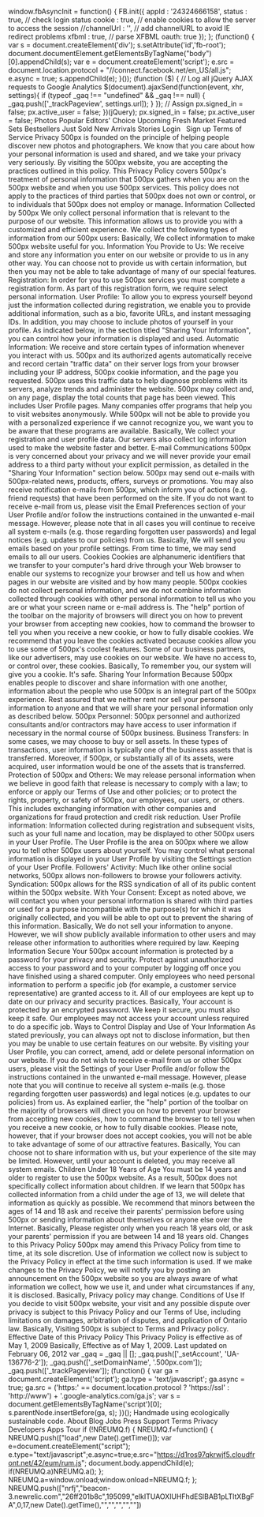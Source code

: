 window.fbAsyncInit = function() { FB.init({ appId : '24324666158', status : true, // check login status cookie : true, // enable cookies to allow the server to access the session //channelUrl : '', // add channelURL to avoid IE redirect problems xfbml : true, // parse XFBML oauth: true }); }; (function() { var s = document.createElement('div'); s.setAttribute('id','fb-root'); document.documentElement.getElementsByTagName("body")\[0\].appendChild(s); var e = document.createElement('script'); e.src = document.location.protocol + "//connect.facebook.net/en\_US/all.js"; e.async = true; s.appendChild(e); }()); (function ($) { // Log all jQuery AJAX requests to Google Analytics $(document).ajaxSend(function(event, xhr, settings){ if (typeof \_gaq !== "undefined" && \_gaq !== null) { \_gaq.push(\['\_trackPageview', settings.url\]); } }); // Assign px.signed\_in = false; px.active\_user = false; })(jQuery); px.signed\_in = false; px.active\_user = false; Photos Popular Editors' Choice Upcoming Fresh Market Featured Sets Bestsellers Just Sold New Arrivals Stories Login   Sign up Terms of Service Privacy 500px is founded on the principle of helping people discover new photos and photographers. We know that you care about how your personal information is used and shared, and we take your privacy very seriously. By visiting the 500px website, you are accepting the practices outlined in this policy. This Privacy Policy covers 500px's treatment of personal information that 500px gathers when you are on the 500px website and when you use 500px services. This policy does not apply to the practices of third parties that 500px does not own or control, or to individuals that 500px does not employ or manage. Information Collected by 500px We only collect personal information that is relevant to the purpose of our website. This information allows us to provide you with a customized and efficient experience. We collect the following types of information from our 500px users: Basically, We collect information to make 500px website useful for you. Information You Provide to Us: We receive and store any information you enter on our website or provide to us in any other way. You can choose not to provide us with certain information, but then you may not be able to take advantage of many of our special features. Registration: In order for you to use 500px services you must complete a registration form. As part of this registration form, we require select personal information. User Profile: To allow you to express yourself beyond just the information collected during registration, we enable you to provide additional information, such as a bio, favorite URLs, and instant messaging IDs. In addition, you may choose to include photos of yourself in your profile. As indicated below, in the section titled "Sharing Your Information", you can control how your information is displayed and used. Automatic Information: We receive and store certain types of information whenever you interact with us. 500px and its authorized agents automatically receive and record certain "traffic data" on their server logs from your browser including your IP address, 500px cookie information, and the page you requested. 500px uses this traffic data to help diagnose problems with its servers, analyze trends and administer the website. 500px may collect and, on any page, display the total counts that page has been viewed. This includes User Profile pages. Many companies offer programs that help you to visit websites anonymously. While 500px will not be able to provide you with a personalized experience if we cannot recognize you, we want you to be aware that these programs are available. Basically, We collect your registration and user profile data. Our servers also collect log information used to make the website faster and better. E-mail Communications 500px is very concerned about your privacy and we will never provide your email address to a third party without your explicit permission, as detailed in the "Sharing Your Information" section below. 500px may send out e-mails with 500px-related news, products, offers, surveys or promotions. You may also receive notification e-mails from 500px, which inform you of actions (e.g. friend requests) that have been performed on the site. If you do not want to receive e-mail from us, please visit the Email Preferences section of your User Profile and/or follow the instructions contained in the unwanted e-mail message. However, please note that in all cases you will continue to receive all system e-mails (e.g. those regarding forgotten user passwords) and legal notices (e.g. updates to our policies) from us. Basically, We will send you emails based on your profile settings. From time to time, we may send emails to all our users. Cookies Cookies are alphanumeric identifiers that we transfer to your computer's hard drive through your Web browser to enable our systems to recognize your browser and tell us how and when pages in our website are visited and by how many people. 500px cookies do not collect personal information, and we do not combine information collected through cookies with other personal information to tell us who you are or what your screen name or e-mail address is. The "help" portion of the toolbar on the majority of browsers will direct you on how to prevent your browser from accepting new cookies, how to command the browser to tell you when you receive a new cookie, or how to fully disable cookies. We recommend that you leave the cookies activated because cookies allow you to use some of 500px's coolest features. Some of our business partners, like our advertisers, may use cookies on our website. We have no access to, or control over, these cookies. Basically, To remember you, our system will give you a cookie. It's safe. Sharing Your Information Because 500px enables people to discover and share information with one another, information about the people who use 500px is an integral part of the 500px experience. Rest assured that we neither rent nor sell your personal information to anyone and that we will share your personal information only as described below. 500px Personnel: 500px personnel and authorized consultants and/or contractors may have access to user information if necessary in the normal course of 500px business. Business Transfers: In some cases, we may choose to buy or sell assets. In these types of transactions, user information is typically one of the business assets that is transferred. Moreover, if 500px, or substantially all of its assets, were acquired, user information would be one of the assets that is transferred. Protection of 500px and Others: We may release personal information when we believe in good faith that release is necessary to comply with a law; to enforce or apply our Terms of Use and other policies; or to protect the rights, property, or safety of 500px, our employees, our users, or others. This includes exchanging information with other companies and organizations for fraud protection and credit risk reduction. User Profile information: Information collected during registration and subsequent visits, such as your full name and location, may be displayed to other 500px users in your User Profile. The User Profile is the area on 500px where we allow you to tell other 500px users about yourself. You may control what personal information is displayed in your User Profile by visiting the Settings section of your User Profile. Followers' Activity: Much like other online social networks, 500px allows non-followers to browse your followers activity. Syndication: 500px allows for the RSS syndication of all of its public content within the 500px website. With Your Consent: Except as noted above, we will contact you when your personal information is shared with third parties or used for a purpose incompatible with the purpose(s) for which it was originally collected, and you will be able to opt out to prevent the sharing of this information. Basically, We do not sell your information to anyone. However, we will show publicly available information to other users and may release other information to authorities where required by law. Keeping Information Secure Your 500px account information is protected by a password for your privacy and security. Protect against unauthorized access to your password and to your computer by logging off once you have finished using a shared computer. Only employees who need personal information to perform a specific job (for example, a customer service representative) are granted access to it. All of our employees are kept up to date on our privacy and security practices. Basically, Your account is protected by an encrypted password. We keep it secure, you must also keep it safe. Our employees may not access your account unless required to do a specific job. Ways to Control Display and Use of Your Information As stated previously, you can always opt not to disclose information, but then you may be unable to use certain features on our website. By visiting your User Profile, you can correct, amend, add or delete personal information on our website. If you do not wish to receive e-mail from us or other 500px users, please visit the Settings of your User Profile and/or follow the instructions contained in the unwanted e-mail message. However, please note that you will continue to receive all system e-mails (e.g. those regarding forgotten user passwords) and legal notices (e.g. updates to our policies) from us. As explained earlier, the "help" portion of the toolbar on the majority of browsers will direct you on how to prevent your browser from accepting new cookies, how to command the browser to tell you when you receive a new cookie, or how to fully disable cookies. Please note, however, that if your browser does not accept cookies, you will not be able to take advantage of some of our attractive features. Basically, You can choose not to share information with us, but your experience of the site may be limited. However, until your account is deleted, you may receive all system emails. Children Under 18 Years of Age You must be 14 years and older to register to use the 500px website. As a result, 500px does not specifically collect information about children. If we learn that 500px has collected information from a child under the age of 13, we will delete that information as quickly as possible. We recommend that minors between the ages of 14 and 18 ask and receive their parents' permission before using 500px or sending information about themselves or anyone else over the Internet. Basically, Please register only when you reach 18 years old, or ask your parents' permission if you are between 14 and 18 years old. Changes to this Privacy Policy 500px may amend this Privacy Policy from time to time, at its sole discretion. Use of information we collect now is subject to the Privacy Policy in effect at the time such information is used. If we make changes to the Privacy Policy, we will notify you by posting an announcement on the 500px website so you are always aware of what information we collect, how we use it, and under what circumstances if any, it is disclosed. Basically, Privacy policy may change. Conditions of Use If you decide to visit 500px website, your visit and any possible dispute over privacy is subject to this Privacy Policy and our Terms of Use, including limitations on damages, arbitration of disputes, and application of Ontario law. Basically, Visiting 500px is subject to Terms and Privacy policy. Effective Date of this Privacy Policy This Privacy Policy is effective as of May 1, 2009 Basically, Effective as of May 1, 2009. Last updated on February 06, 2012 var \_gaq = \_gaq || \[\]; \_gaq.push(\['\_setAccount', 'UA-136776-2'\]); \_gaq.push(\['\_setDomainName', '.500px.com'\]); \_gaq.push(\['\_trackPageview'\]); (function() { var ga = document.createElement('script'); ga.type = 'text/javascript'; ga.async = true; ga.src = ('https:' == document.location.protocol ? 'https://ssl' : 'http://www') + '.google-analytics.com/ga.js'; var s = document.getElementsByTagName('script')\[0\]; s.parentNode.insertBefore(ga, s); })(); Handmade using ecologically sustainable code. About Blog Jobs Press Support Terms Privacy Developers Apps Tour if (!NREUMQ.f) { NREUMQ.f=function() { NREUMQ.push(\["load",new Date().getTime()\]); var e=document.createElement("script"); e.type="text/javascript";e.async=true;e.src="https://d1ros97qkrwjf5.cloudfront.net/42/eum/rum.js"; document.body.appendChild(e); if(NREUMQ.a)NREUMQ.a(); }; NREUMQ.a=window.onload;window.onload=NREUMQ.f; }; NREUMQ.push(\["nrfj","beacon-3.newrelic.com","26ff201b8c",195099,"elkITUAOXlUHFhdESlBAB1pLTltXBgFA",0,17,new Date().getTime(),"","","","",""\])